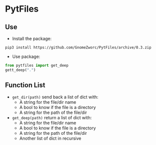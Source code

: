 # PytFiles

## Use

* Install the package:
```
pip3 install https://github.com/GnomeZworc/PytFiles/archive/0.3.zip
```
* Use package:
```python
from pytfiles import get_deep
gett_deep(".")
```

## Function List

* `get_dir(path)` send back a list of dict with:
  * A string for the file/dir name
  * A bool to know if the file is a directory
  * A string for the path of the file/dir
* `get_deep(path)` return a list of dict with:
  * A string for the file/dir name
  * A bool to know if the file is a directory
  * A string for the path of the file/dir
  * Another list of dict in recursive
